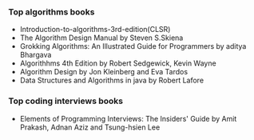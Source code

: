 ### Top algorithms books

* Introduction-to-algorithms-3rd-edition(CLSR)
* The Algorithm Design Manual by Steven S.Skiena
* Grokking Algorithms: An Illustrated Guide for Programmers by aditya Bhargava
* Algorithhms 4th Edition by Robert Sedgewick, Kevin Wayne
* Algorithm Design by Jon Kleinberg and Eva Tardos
* Data Structures and Algorithms in java by Robert Lafore

### Top coding interviews books
* Elements of Programming Interviews: The Insiders' Guide by Amit Prakash, Adnan Aziz and Tsung-hsien Lee

